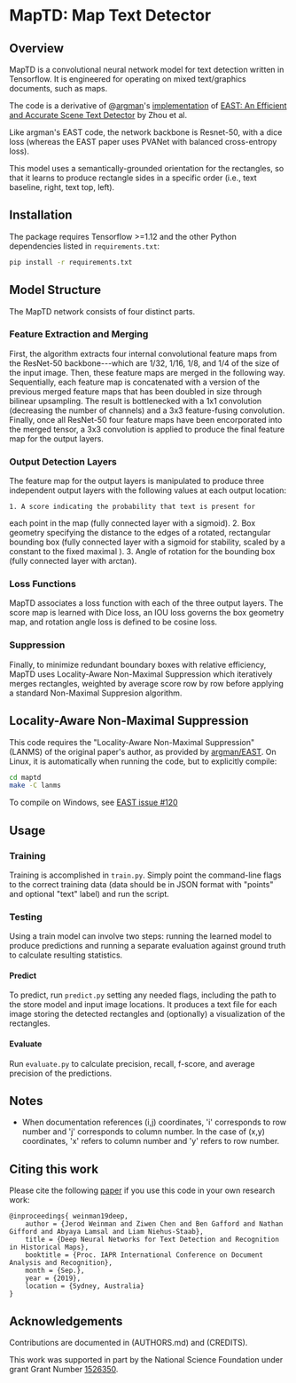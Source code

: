 # MapTD: Map Text Detector

## Overview

MapTD is a convolutional neural network model for text detection
written in Tensorflow.  It is engineered for operating on mixed
text/graphics documents, such as maps.

The code is a derivative of
@[argman](https://github.com/argman)'s 
[implementation](https://github.com/argman/EAST) of 
[EAST: An Efficient and Accurate Scene Text Detector](http://openaccess.thecvf.com/content_cvpr_2017/papers/Zhou_EAST_An_Efficient_CVPR_2017_paper.pdf)
by Zhou et al.

Like argman's EAST code, the network backbone is Resnet-50, with a dice
loss (whereas the EAST paper uses PVANet with balanced cross-entropy loss).

This model uses a semantically-grounded orientation for the
rectangles, so that it learns to produce rectangle sides in a specific
order (i.e., text baseline, right, text top, left).

## Installation

The package requires Tensorflow >=1.12 and the other Python
dependencies listed in `requirements.txt`:

```bash
pip install -r requirements.txt
```

## Model Structure

The MapTD network consists of four distinct parts.

### Feature Extraction and Merging

First, the algorithm extracts four internal convolutional feature maps
from the ResNet-50 backbone---which are 1/32, 1/16, 1/8, and 1/4 of
the size of the input image. Then, these feature maps are merged in
the following way. Sequentially, each feature map is concatenated with
a version of the previous merged feature maps that has been doubled in
size through bilinear upsampling. The result is bottlenecked with a
1x1 convolution (decreasing the number of channels) and a 3x3
feature-fusing convolution. Finally, once all ResNet-50 four feature
maps have been encorporated into the merged tensor, a 3x3 convolution
is applied to produce the final feature map for the output layers.

### Output Detection Layers

The feature map for the output layers is manipulated to produce three
independent output layers with the following values at each output
location:

    1. A score indicating the probability that text is present for
each point in the map (fully connected layer with a sigmoid).
    2. Box geometry specifying the distance to the edges of a rotated,
rectangular bounding box (fully connected layer with a sigmoid for
stability, scaled by a constant to the fixed maximal ).
    3. Angle of rotation for the bounding box (fully connected layer
       with arctan).

### Loss Functions

MapTD associates a loss function with each of the three output
layers. The score map is learned with Dice loss, an IOU loss governs
the box geometry map, and rotation angle loss is defined to be cosine
loss.

### Suppression

Finally, to minimize redundant boundary boxes with relative
efficiency, MapTD uses Locality-Aware Non-Maximal Suppression which
iteratively merges rectangles, weighted by average score row by row
before applying a standard Non-Maximal Suppresion algorithm.


## Locality-Aware Non-Maximal Suppression

This code requires the "Locality-Aware Non-Maximal Suppression"
(LANMS) of the original paper's author, as provided by
[argman/EAST](https://github.com/argman/EAST). On Linux, it is
automatically when running the code, but to explicitly compile:

```bash
cd maptd
make -C lanms
```

To compile on Windows, see 
[EAST issue #120](https://github.com/argman/EAST/issues/120)

## Usage

### Training

Training is accomplished in `train.py`. Simply point the command-line
flags to the correct training data (data should be in JSON format with
"points" and optional "text" label) and run the script.

### Testing

Using a train model can involve two steps: running the learned model
to produce predictions and running a separate evaluation against
ground truth to calculate resulting statistics.

#### Predict

To predict, run `predict.py` setting any needed flags, including the
path to the store model and input image locations. It produces a text
file for each image storing the detected rectangles and (optionally) a
visualization of the rectangles.

#### Evaluate

Run `evaluate.py` to calculate precision, recall, f-score, and average
precision of the predictions.

## Notes

* When documentation references (i,j) coordinates, 'i' corresponds to
row number and 'j' corresponds to column number. In the case of (x,y)
coordinates, 'x' refers to column number and 'y' refers to row number.

## Citing this work

Please cite the following [paper](https://www.cs.grinnell.edu/~weinman/pubs/weinman19deep.pdf) if you use this code in your own research work:

```text
@inproceedings{ weinman19deep,
    author = {Jerod Weinman and Ziwen Chen and Ben Gafford and Nathan Gifford and Abyaya Lamsal and Liam Niehus-Staab},
    title = {Deep Neural Networks for Text Detection and Recognition in Historical Maps},
    booktitle = {Proc. IAPR International Conference on Document Analysis and Recognition},
    month = {Sep.},
    year = {2019},
    location = {Sydney, Australia}
} 
```

## Acknowledgements

Contributions are documented in (AUTHORS.md) and (CREDITS).

This work was supported in part by the National Science Foundation
under grant Grant Number
[1526350](http://www.nsf.gov/awardsearch/showAward.do?AwardNumber=1526350).
